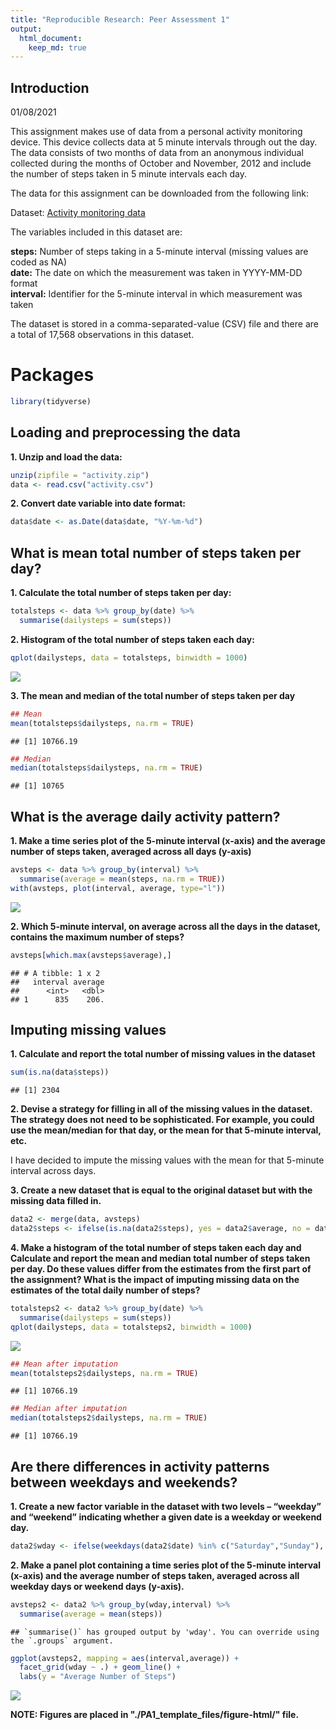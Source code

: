 ```yaml
---
title: "Reproducible Research: Peer Assessment 1"
output: 
  html_document:
    keep_md: true
---
```

## Introduction
01/08/2021

This assignment makes use of data from a personal activity monitoring device. This device collects data at 5 minute intervals through out the day. The data consists of two months of data from an anonymous individual collected during the months of October and November, 2012 and include the number of steps taken in 5 minute intervals each day.

The data for this assignment can be downloaded from the following link:

Dataset: [Activity monitoring data](https://d396qusza40orc.cloudfront.net/repdata%2Fdata%2Factivity.zip)

The variables included in this dataset are:

**steps:** Number of steps taking in a 5-minute interval (missing values are coded as NA)  
**date:** The date on which the measurement was taken in YYYY-MM-DD format  
**interval:** Identifier for the 5-minute interval in which measurement was taken  

The dataset is stored in a comma-separated-value (CSV) file and there are a total of 17,568 observations in this dataset.


# Packages

```r
library(tidyverse)
```

## Loading and preprocessing the data

**1. Unzip and load the data:**

```r
unzip(zipfile = "activity.zip")
data <- read.csv("activity.csv")
```

**2. Convert date variable into date format:**

```r
data$date <- as.Date(data$date, "%Y-%m-%d")
```

## What is mean total number of steps taken per day?

**1. Calculate the total number of steps taken per day:**

```r
totalsteps <- data %>% group_by(date) %>% 
  summarise(dailysteps = sum(steps))
```

**2. Histogram of the total number of steps taken each day:**

```r
qplot(dailysteps, data = totalsteps, binwidth = 1000)
```

![](PA1_template_files/figure-html/histogram1-1.png)<!-- -->

**3. The mean and median of the total number of steps taken per day**

```r
## Mean
mean(totalsteps$dailysteps, na.rm = TRUE)
```

```
## [1] 10766.19
```


```r
## Median
median(totalsteps$dailysteps, na.rm = TRUE)
```

```
## [1] 10765
```

## What is the average daily activity pattern?

**1. Make a time series plot of the 5-minute interval (x-axis) and the average number of steps taken, averaged across all days (y-axis)**


```r
avsteps <- data %>% group_by(interval) %>% 
  summarise(average = mean(steps, na.rm = TRUE))
with(avsteps, plot(interval, average, type="l"))
```

![](PA1_template_files/figure-html/av_daily_pattern-1.png)<!-- -->

**2. Which 5-minute interval, on average across all the days in the dataset, contains the maximum number of steps?**


```r
avsteps[which.max(avsteps$average),]
```

```
## # A tibble: 1 x 2
##   interval average
##      <int>   <dbl>
## 1      835    206.
```

## Imputing missing values

**1. Calculate and report the total number of missing values in the dataset**

```r
sum(is.na(data$steps))
```

```
## [1] 2304
```
**2. Devise a strategy for filling in all of the missing values in the dataset. The strategy does not need to be sophisticated. For example, you could use the mean/median for that day, or the mean for that 5-minute interval, etc.**

I have decided to impute the missing values with the mean for that 5-minute interval across days.

**3. Create a new dataset that is equal to the original dataset but with the missing data filled in.**


```r
data2 <- merge(data, avsteps)
data2$steps <- ifelse(is.na(data2$steps), yes = data2$average, no = data2$steps)
```

**4. Make a histogram of the total number of steps taken each day and Calculate and report the mean and median total number of steps taken per day. Do these values differ from the estimates from the first part of the assignment? What is the impact of imputing missing data on the estimates of the total daily number of steps?**


```r
totalsteps2 <- data2 %>% group_by(date) %>% 
  summarise(dailysteps = sum(steps))
qplot(dailysteps, data = totalsteps2, binwidth = 1000)
```

![](PA1_template_files/figure-html/histogram2-1.png)<!-- -->


```r
## Mean after imputation
mean(totalsteps2$dailysteps, na.rm = TRUE)
```

```
## [1] 10766.19
```


```r
## Median after imputation
median(totalsteps2$dailysteps, na.rm = TRUE)
```

```
## [1] 10766.19
```

## Are there differences in activity patterns between weekdays and weekends?

**1. Create a new factor variable in the dataset with two levels – “weekday” and “weekend” indicating whether a given date is a weekday or weekend day.**


```r
data2$wday <- ifelse(weekdays(data2$date) %in% c("Saturday","Sunday"), "weekend", "weekday")
```

**2. Make a panel plot containing a time series plot of the 5-minute interval (x-axis) and the average number of steps taken, averaged across all weekday days or weekend days (y-axis).**


```r
avsteps2 <- data2 %>% group_by(wday,interval) %>% 
  summarise(average = mean(steps))
```

```
## `summarise()` has grouped output by 'wday'. You can override using the `.groups` argument.
```

```r
ggplot(avsteps2, mapping = aes(interval,average)) +
  facet_grid(wday ~ .) + geom_line() +
  labs(y = "Average Number of Steps")
```

![](PA1_template_files/figure-html/panelplot-1.png)<!-- -->

**NOTE: Figures are placed in "./PA1_template_files/figure-html/" file.**
